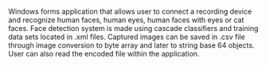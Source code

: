 Windows forms application that allows user to connect a
recording device and recognize human faces, human eyes, human faces with eyes or 
cat faces. Face detection system is made using cascade classifiers and training data sets located in
.xml files. Captured images can be saved in .csv file through image conversion to byte array and later
to string base 64 objects. User can also read the encoded file within the application.
